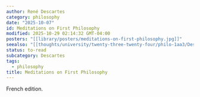 ```yaml
---
author: René Descartes
category: philosophy
date: "2025-10-07"
id: Meditations on First Philosophy
modified: 2025-10-29 02:14:32 GMT-04:00
posters: "[[library/posters/meditations-on-first-philosophy.jpg]]"
seealso: "[[thoughts/university/twenty-three-twenty-four/philo-1aa3/Descartes]]"
status: to-read
subcategory: Descartes
tags:
  - philosophy
title: Meditations on First Philosophy
---
```


French edition.
